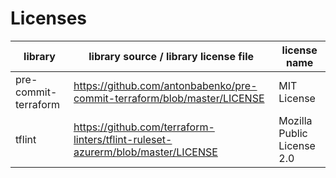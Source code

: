 # Licenses
|library|library source / library license file|license name|
| --- | --- | --- |
|pre-commit-terraform|https://github.com/antonbabenko/pre-commit-terraform/blob/master/LICENSE|MIT License|
|tflint|https://github.com/terraform-linters/tflint-ruleset-azurerm/blob/master/LICENSE|Mozilla Public License 2.0|
